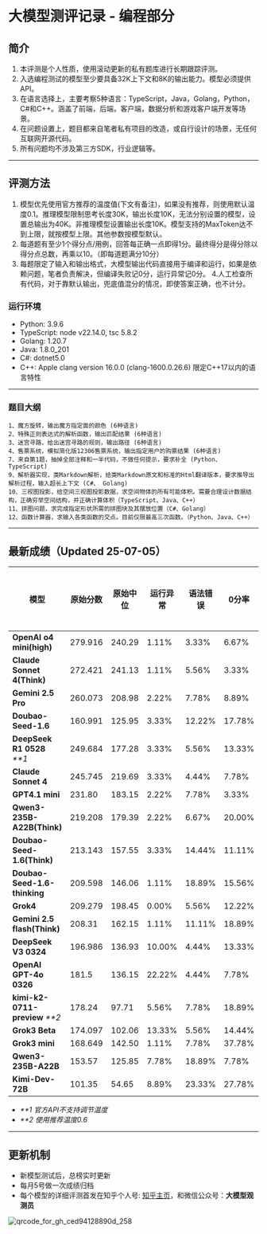 
# 大模型测评记录 - 编程部分

## 简介
1. 本评测是个人性质，使用滚动更新的私有题库进行长期跟踪评测。
2. 入选编程测试的模型至少要具备32K上下文和8K的输出能力。模型必须提供API。
3. 在语言选择上，主要考察5种语言：TypeScript，Java，Golang，Python，C#和C++。涵盖了前端，后端，客户端，数据分析和游戏客户端开发等场景。
4. 在问题设置上，题目都来自笔者私有项目的改造，或自行设计的场景，无任何互联网开源代码。
5. 所有问题均不涉及第三方SDK，行业逻辑等。

---

## 评测方法
1. 模型优先使用官方推荐的温度值(下文有备注)，如果没有推荐，则使用默认温度0.1。推理模型限制思考长度30K，输出长度10K，无法分别设置的模型，设置总输出为40K。非推理模型设置输出长度10K。模型支持的MaxToken达不到上限，就按模型上限。其他参数按模型默认。
2. 每道题有至少1个得分点/用例，回答每正确一点即得1分。最终得分是得分除以得分点总数，再乘以10。（即每道题满分10分）
3. 每题限定了输入和输出格式，大模型输出代码直接用于编译和运行，如果是依赖问题，笔者负责解决，但编译失败记0分，运行异常记0分。
4.人工检查所有代码，对于靠默认输出，兜底值混分的情况，即使答案正确，也不计分。

### 运行环境
* Python: 3.9.6
* TypeScript: node v22.14.0,  tsc  5.8.2
* Golang: 1.20.7
* Java: 1.8.0_201
* C#: dotnet5.0
* C++: Apple clang version 16.0.0 (clang-1600.0.26.6) 限定C++17以内的语言特性
---
### 题目大纲
```
1、魔方旋转，输出魔方指定面的颜色 (6种语言)
2、特殊正则表达式的解析函数，输出匹配结果 (6种语言)
3、迷宫寻路，给出迷宫寻路的规则，输出路径 (6种语言)
4、售票系统，模拟简化版12306售票系统，输出指定用户的购票结果 (6种语言)
7、来自第1题，抽掉全部注释和一半代码，不做任何提示，要求补全 (Python、TypeScript)
9、解析器实现，类Markdown解析，给类Markdown原文和标准的Html翻译版本，要求推导出解析过程，输入超长上下文 (C#、 Golang)
10、三视图投影，给空间三视图投影数据，求空间物体的所有可能体积。需要合理设计数据结构，正确穷举空间结构，并正确计算体积（TypeScript、Java、C++）
11、拼图问题，求完成指定形状所需的拼图块及其摆放位置（C#、Golang）
12、函数计算器，求输入各类函数的交点。目前仅限最高三次函数。（Python、Java、C++）
```
---
## 最新成绩（Updated 25-07-05）
| **模型**                       | **原始分数** | **原始中位** | **运行异常** | **语法错误** | **0分率** | **总异常** | **极限分数** | **中位分数** | **中位差距** | **平均耗时(秒)** | **平均代码行** | **成本(元)** |
|------------------------------|----------|----------|----------|----------|---------|---------|----------|----------|----------|-------------|-----------|-----------|
| **OpenAI o4 mini(high)**     | 279.916  | 240.29   | 1.11%    | 3.33%    | 6.67%   | 11.11%  | 77.75    | 66.75    | 14.16%   | 106         | 145       | ¥11.81    |
| **Claude Sonnet 4(Think)**   | 272.421  | 241.13   | 1.11%    | 5.56%    | 3.33%   | 10.00%  | 75.67    | 66.98    | 11.49%   | 163         | 149       | ¥34.77    |
| **Gemini 2.5 Pro**           | 260.073  | 208.98   | 2.22%    | 7.78%    | 8.89%   | 18.89%  | 72.24    | 58.05    | 19.65%   | 92          | 186       | ¥25.49    |
| **Doubao-Seed-1.6**          | 160.991  | 125.95   | 3.33%    | 12.22%   | 17.78%  | 33.33%  | 44.72    | 34.99    | 21.77%   | 22          | 182       | ¥0.44     |
| **DeepSeek R1 0528**  _**1_       | 249.684  | 177.28   | 3.33%    | 5.56%    | 13.33%  | 22.22%  | 69.36    | 49.25    | 29.00%   | 629         | 173       | ¥6.35     |
| **Claude Sonnet 4**          | 245.745  | 219.69   | 3.33%    | 4.44%    | 7.78%   | 15.55%  | 68.26    | 61.02    | 10.60%   | 30          | 183       | ¥6.50     |
| **GPT4.1 mini**              | 231.80   | 183.15   | 2.22%    | 7.78%    | 3.33%   | 13.33%  | 64.39    | 50.87    | 20.99%   | 34          | 228       | ¥0.72     |
| **Qwen3-235B-A22B(Think)**   | 219.208  | 179.39   | 2.22%    | 6.67%    | 20.00%  | 28.89%  | 60.89    | 49.83    | 18.17%   | 315         | 164       | ¥8.69     |
| **Doubao-Seed-1.6(Think)**   | 213.143  | 157.55   | 3.33%    | 14.44%   | 11.11%  | 28.88%  | 59.21    | 43.76    | 26.08%   | 310         | 171       | ¥3.62     |
| **Doubao-Seed-1.6-thinking** | 209.598  | 146.06   | 1.11%    | 18.89%   | 15.56%  | 35.56%  | 58.22    | 40.57    | 30.32%   | 446         | 181       | ¥4.28     |
| **Grok4**                    |	209.279	|198.45 	 |0.00%	    |5.56%	   |12.22%	 |17.78%	 |58.13 	  |55.12 	   |5.18%	    |255	        |138	      |¥61.38     |
| **Gemini 2.5 flash(Think)**  | 208.31   | 162.15   | 1.11%    | 11.11%   | 18.89%  | 31.11%  | 57.86    | 45.04    | 22.16%   | 72          | 193       | ¥1.78     |
| **DeepSeek V3 0324**         | 196.986  | 136.93   | 10.00%   | 4.44%    | 13.33%  | 27.77%  | 54.72    | 38.04    | 30.49%   | 139         | 174       | ¥0.86     |
| **OpenAI GPT-4o 0326**       | 181.5    | 136.15   | 22.22%   | 4.44%    | 7.78%   | 34.44%  | 50.42    | 37.82    | 24.99%   | 11          | 141       | ¥4.47     |
| **kimi-k2-0711-preview** _**2_|	178.24 	|97.71 	   |5.56%	    |7.78%	   |18.89%	 |32.23%	 |49.51 	  |27.14 	   |45.18%	  |114	        |161	      |¥0.83      |
| **Grok3 Beta**               | 174.097  | 102.06   | 13.33%   | 5.56%    | 14.44%  | 33.33%  | 48.36    | 28.35    | 41.38%   | 17          | 139       | ¥4.40     |
| **Grok3 mini**               | 168.649  | 142.50   | 1.11%    | 7.78%    | 37.78%  | 46.67%  | 46.85    | 39.58    | 15.50%   | 123         | 115       | ¥1.29     |
| **Qwen3-235B-A22B**          | 153.57   | 125.85   | 7.78%    | 18.89%   | 7.78%   | 34.45%  | 42.66    | 34.96    | 18.05%   | 28          | 180       | ¥0.37     |
| **Kimi-Dev-72B**             | 101.35   | 54.65    | 8.89%    | 23.33%   | 27.78%  | 60.00%  | 28.15    | 15.18    | 46.08%   | 170         | 116       | -         |

* _**1 官方API不支持调节温度_
* _**2 使用推荐温度0.6_
---

## 更新机制
* 新模型测试后，总榜实时更新
* 每月5号做一次成绩归档
* 每个模型的详细评测首发在知乎个人号: [知乎主页](https://www.zhihu.com/people/toyama)，和微信公众号：**大模型观测员**

![qrcode_for_gh_ced94128890d_258](https://github.com/user-attachments/assets/c624c1db-7821-4f45-98da-5fac0bc34f4d)



